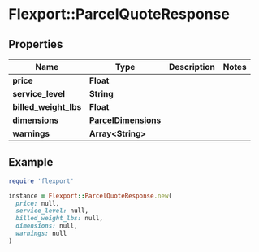 # Flexport::ParcelQuoteResponse

## Properties

| Name | Type | Description | Notes |
| ---- | ---- | ----------- | ----- |
| **price** | **Float** |  |  |
| **service_level** | **String** |  |  |
| **billed_weight_lbs** | **Float** |  |  |
| **dimensions** | [**ParcelDimensions**](ParcelDimensions.md) |  |  |
| **warnings** | **Array&lt;String&gt;** |  |  |

## Example

```ruby
require 'flexport'

instance = Flexport::ParcelQuoteResponse.new(
  price: null,
  service_level: null,
  billed_weight_lbs: null,
  dimensions: null,
  warnings: null
)
```

